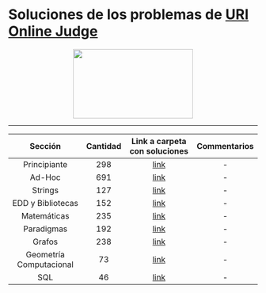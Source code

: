 # Soluciones de los problemas de [URI Online Judge](urionlinejudge.com.br)
<p align="center">
  <img width="242" height="140" src="https://code4solved.files.wordpress.com/2018/09/op.png">
</p>

---
| Sección     | Cantidad | Link a carpeta con soluciones    | Commentarios |
|  :----:        |    :----:   |           :----:  |            :----:  |  
| Principiante     | 298   | [link](https://github.com/ProgamacionCompetitivaUTFSM/ProgramacionCompetitivaUSM/tree/master/soluciones/URI/problemas/principiante) | -|
| Ad-Hoc   | 691       | [link](https://github.com/ProgamacionCompetitivaUTFSM/ProgramacionCompetitivaUSM/tree/master/soluciones/URI/problemas/adhoc) | -|
| Strings   | 127     |[link](https://github.com/ProgamacionCompetitivaUTFSM/ProgramacionCompetitivaUSM/tree/master/soluciones/URI/problemas/strings)|-|
| EDD y Bibliotecas  | 152     |[link](https://github.com/ProgamacionCompetitivaUTFSM/ProgramacionCompetitivaUSM/tree/master/soluciones/URI/problemas/edd_y_bibliotecas)| -|
| Matemáticas  | 235      |[link](https://github.com/ProgamacionCompetitivaUTFSM/ProgramacionCompetitivaUSM/tree/master/soluciones/URI/problemas/matematicas)| -|
| Paradigmas  | 192    |[link](https://github.com/ProgamacionCompetitivaUTFSM/ProgramacionCompetitivaUSM/tree/master/soluciones/URI/problemas/paradigmas)|-| 
| Grafos | 238     |[link](https://github.com/ProgamacionCompetitivaUTFSM/ProgramacionCompetitivaUSM/tree/master/soluciones/URI/problemas/grafos)| -|
| Geometría Computacional  | 73      |[link](https://github.com/ProgamacionCompetitivaUTFSM/ProgramacionCompetitivaUSM/tree/master/soluciones/URI/problemas/geometria_comp)| -|
| SQL  | 46      |[link](https://github.com/ProgamacionCompetitivaUTFSM/ProgramacionCompetitivaUSM/tree/master/soluciones/URI/problemas/sql)| -|

